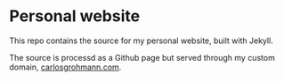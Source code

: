 # Personal website

This repo contains the source for my personal website, built with Jekyll.  

The source is processd as a Github page but served through my custom domain, [carlosgrohmann.com](http://carlosgrohmann.com).
